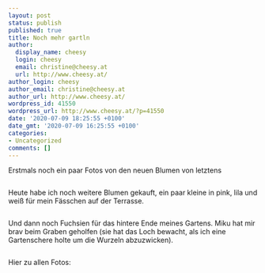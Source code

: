 ```yaml
---
layout: post
status: publish
published: true
title: Noch mehr gartln
author:
  display_name: cheesy
  login: cheesy
  email: christine@cheesy.at
  url: http://www.cheesy.at/
author_login: cheesy
author_email: christine@cheesy.at
author_url: http://www.cheesy.at/
wordpress_id: 41550
wordpress_url: http://www.cheesy.at/?p=41550
date: '2020-07-09 18:25:55 +0100'
date_gmt: '2020-07-09 16:25:55 +0100'
categories:
- Uncategorized
comments: []
---
```

<!-- wp:paragraph -->
Erstmals noch ein paar Fotos von den neuen Blumen von letztens
<!-- /wp:paragraph -->
<!-- wp:image {"id":41506} -->
<figure class="wp-block-image"><img src="{% link _fotos/leben-in-belfast/2020-2/blumen-im-garten/Gartln-001-3.jpg %}" alt="" class="wp-image-41506"></figure>
<!-- /wp:image -->
<!-- wp:paragraph -->
Heute habe ich noch weitere Blumen gekauft, ein paar kleine in pink, lila und weiß für mein Fässchen auf der Terrasse.
<!-- /wp:paragraph -->
<!-- wp:image {"id":41512} -->
<figure class="wp-block-image"><img src="{% link _fotos/leben-in-belfast/2020-2/blumen-im-garten/Gartln-007-2.jpg %}" alt="" class="wp-image-41512"></figure>
<!-- /wp:image -->
<!-- wp:paragraph -->
Und dann noch Fuchsien für das hintere Ende meines Gartens. Miku hat mir brav beim Graben geholfen (sie hat das Loch bewacht, als ich eine Gartenschere holte um die Wurzeln abzuzwicken).
<!-- /wp:paragraph -->
<!-- wp:image {"id":41509} -->
<figure class="wp-block-image"><img src="{% link _fotos/leben-in-belfast/2020-2/blumen-im-garten/Gartln-004-3.jpg %}" alt="" class="wp-image-41509"></figure>
<!-- /wp:image -->
<!-- wp:paragraph -->
Hier zu allen Fotos:
<!-- /wp:paragraph -->
<!-- wp:image {"id":41510,"linkDestination":"custom"} -->
<figure class="wp-block-image"><a href="http://www.cheesy.at/fotos/leben-in-belfast/2020-2/blumen-im-garten/"><img src="{% link /wp-content/uploads/Gartln-005-2.jpg %}" alt="" class="wp-image-41510"></a></figure>
<!-- /wp:image -->
<!-- wp:paragraph -->
<!-- /wp:paragraph -->
